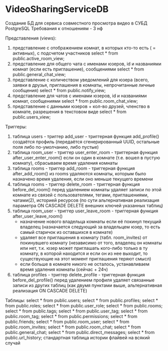 # VideoSharingServiceDB

Создание БД для сервиса совместного просмотра видео в СУБД PostgreSQL
Требования к отношениям - 3 нф

Представления (views):
1. представление с отображением комнат, в которых кто-то есть ( = активных), с подсчетом участников
	select * from public.active_room_view;
2. представление для общего чата с именами юзеров, id и названиями комнат (если есть приглашение), сообщениями
	select * from public.general_chat_view;
3. представление с количеством уведомлений для юзера (всего, заявки в друзья, приглашения в комнаты, непрочитанные личные сообщения)
	select * from public.notify_view;
4. представление для чатов с именами юзеров, id и названиями комнат, сообщениями
	select * from public.room_chat_view;
5. представление с данными юзеров + кол-во друзей, членство в комнате, разрешения в текстовом виде
	select * from public.users_view;


Триггеры:
1. таблица users - триггер add_user - триггерная функция add_profile()
	создаётся профиль (передаётся сгенерированный UUID, остальные поля либо по-умолчанию, либо пустые)
2. таблица room_user - триггер user_enter_room - триггерная функция after_user_enter_room()
	если он один в комнате (т.е. вошел в пустую комнату), сбрасываем время удаления комнаты
3. таблица rooms - триггер add_room - триггерная функция after_add_room()
	из rooms удаляются комнаты, которым было назначено время удаления, если оно меньше текущего времени
4. таблица rooms - триггер delete_room - триггерная функция before_del_room()
	перед удалением комнаты удаляет записи по этой комнате из связей с пользователями, тегами, приглашениями, чатами(2), историей ресурсов
        (по сути альтернативная реализация параметра ON CASCADE DELETE внешних ключей указанных таблиц)
5. таблица room_user - триггер user_leave_room - триггерная функция after_user_leave_room()
	- назначение нового владельца комнаты если её покинул текущий владелец 
 		(назначается следующий за владельцем юзер, то есть самый старичок из оставшихся в комнате)
	- удаляет все приглашения в комнату (табл. room_invites) от покинувшего комнату
 		(независимо от того, владелец он комнаты или нет, т.к. юзер может приглашать кого-либо только в ту комнату, в которой находится
 		и если он из нее выходит, то существующие на этот момент приглашения теряют смысл)
	- если больше в комнате никого не осталось, устанавливаем время удаления комнаты (сейчас + 24ч)
6. таблица profiles - триггер delete_profile - триггерная функция before_del_profile()
	перед удалением профиля удаляет связанные записи из других таблиц (как двумя пунктами выше, альтернативная реализация ON CASCADE DELETE)


Таблицы:
select * from public.users;
select * from public.profiles;
select * from public.roles;
select * from public.user_role;
select * from public.rooms;
select * from public.tags;
select * from public.user_tag;
select * from public.room_tag;
select * from public.permissions;
select * from public.friends;
select * from public.room_user;
select * from public.room_invites;
select * from public.room_chat;
select * from public.general_chat;
select * from public.direct_messages;
select * from public.url_history;
стандартная таблица истории флайвей на всякий случай
